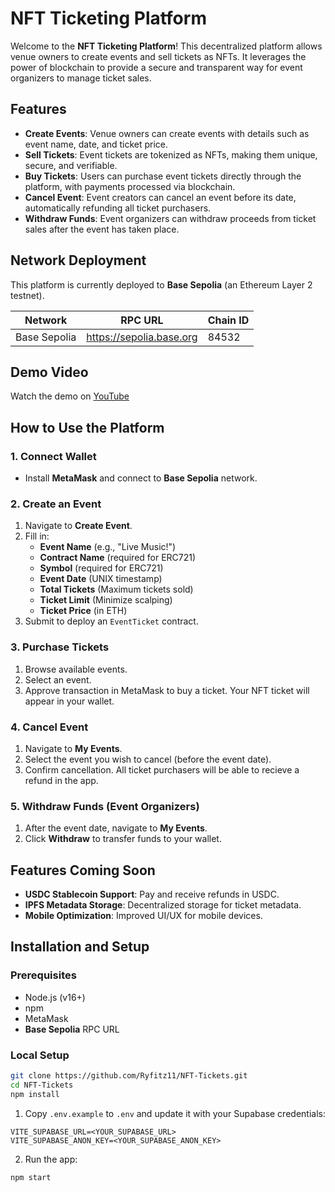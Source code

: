 # NFT Ticketing Platform

Welcome to the **NFT Ticketing Platform**! This decentralized platform allows venue owners to create events and sell tickets as NFTs. It leverages the power of blockchain to provide a secure and transparent way for event organizers to manage ticket sales.

## Features

- **Create Events**: Venue owners can create events with details such as event name, date, and ticket price.
- **Sell Tickets**: Event tickets are tokenized as NFTs, making them unique, secure, and verifiable.
- **Buy Tickets**: Users can purchase event tickets directly through the platform, with payments processed via blockchain.
- **Cancel Event**: Event creators can cancel an event before its date, automatically refunding all ticket purchasers.
- **Withdraw Funds**: Event organizers can withdraw proceeds from ticket sales after the event has taken place.

## Network Deployment

This platform is currently deployed to **Base Sepolia** (an Ethereum Layer 2 testnet).

| Network      | RPC URL                  | Chain ID |
| ------------ | ------------------------ | -------- |
| Base Sepolia | https://sepolia.base.org | 84532    |

## Demo Video

Watch the demo on [YouTube](https://www.youtube.com/watch?v=fVsiR9CxX-4)

## How to Use the Platform

### 1. Connect Wallet

- Install **MetaMask** and connect to **Base Sepolia** network.

### 2. Create an Event

1. Navigate to **Create Event**.
2. Fill in:
   - **Event Name** (e.g., "Live Music!")
   - **Contract Name** (required for ERC721)
   - **Symbol** (required for ERC721)
   - **Event Date** (UNIX timestamp)
   - **Total Tickets** (Maximum tickets sold)
   - **Ticket Limit** (Minimize scalping)
   - **Ticket Price** (in ETH)
3. Submit to deploy an `EventTicket` contract.

### 3. Purchase Tickets

1. Browse available events.
2. Select an event.
3. Approve transaction in MetaMask to buy a ticket. Your NFT ticket will appear in your wallet.

### 4. Cancel Event

1. Navigate to **My Events**.
2. Select the event you wish to cancel (before the event date).
3. Confirm cancellation. All ticket purchasers will be able to recieve a refund in the app.

### 5. Withdraw Funds (Event Organizers)

1. After the event date, navigate to **My Events**.
2. Click **Withdraw** to transfer funds to your wallet.

## Features Coming Soon

- **USDC Stablecoin Support**: Pay and receive refunds in USDC.
- **IPFS Metadata Storage**: Decentralized storage for ticket metadata.
- **Mobile Optimization**: Improved UI/UX for mobile devices.

## Installation and Setup

### Prerequisites

- Node.js (v16+)
- npm
- MetaMask
- **Base Sepolia** RPC URL

### Local Setup

```bash
git clone https://github.com/Ryfitz11/NFT-Tickets.git
cd NFT-Tickets
npm install
```

1. Copy `.env.example` to `.env` and update it with your Supabase credentials:

```env
VITE_SUPABASE_URL=<YOUR_SUPABASE_URL>
VITE_SUPABASE_ANON_KEY=<YOUR_SUPABASE_ANON_KEY>
```

2. Run the app:

```bash
npm start
```
